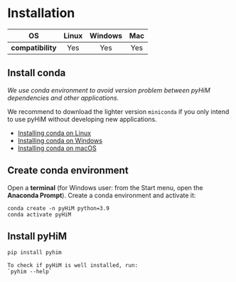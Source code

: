 # Installation

|OS|Linux|Windows|Mac|
|:-:|:-:|:-:|:-:|
|**compatibility**|Yes|Yes|Yes| 

## Install conda

*We use conda environment to avoid version problem between pyHiM dependencies and other applications.*

We recommend to download the lighter version `miniconda` if you only intend to use pyHiM without developing new applications.

- [Installing conda on Linux](https://conda.io/projects/conda/en/latest/user-guide/install/linux.html)
- [Installing conda on Windows](https://conda.io/projects/conda/en/latest/user-guide/install/windows.html)
- [Installing conda on macOS](https://docs.conda.io/projects/conda/en/latest/user-guide/install/macos.html)


## Create conda environment

Open a **terminal** (for Windows user: from the Start menu, open the **Anaconda Prompt**). Create a conda environment and activate it:
```
conda create -n pyHiM python=3.9
conda activate pyHiM
```

## Install pyHiM

```bash
pip install pyhim
```

```{note}
To check if pyHiM is well installed, run:
`pyhim --help`
```



